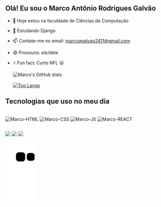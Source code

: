 ## Olá! Eu sou o Marco Antônio Rodrigues Galvão

- 🔭 Hoje estou na faculdade de Ciências da Computação
- 🌱 Estudando Django
- 📫 Contate-me no email: marcoagalvao2411@gmail.com
- 😄 Pronouns: ele/dele
- ⚡ Fun fact: Curto NFL 😜


  ![Marco's GitHub stats](https://github-readme-stats.vercel.app/api?username=marcoagalvao&show_icons=true&theme=midnight-purple) <br></br>
  [![Top Langs](https://github-readme-stats.vercel.app/api/top-langs/?username=marcoagalvao&layout=compact)](https://github.com/anuraghazra/github-readme-stats)

## Tecnologias que uso no meu dia

<div style="display: inline_block"><br>
  <img aling="center" alt="Marco-HTML" src="https://img.shields.io/badge/HTML5-E34F26?style=for-the-badge&logo=html5&logoColor=white" />
  <img aling="center" alt="Marco-CSS" src="https://img.shields.io/badge/CSS3-1572B6?style=for-the-badge&logo=css3&logoColor=white" />
  <img aling="center" alt="Marco-JS" src="https://img.shields.io/badge/JavaScript-323330?style=for-the-badge&logo=javascript&logoColor=F7DF1E" />
  <img aling="center" alt="Marco-REACT" src="https://img.shields.io/badge/React-20232A?style=for-the-badge&logo=react&logoColor=61DAFB" />
</div>
  
##
  
<div>
   <a href="https://www.instagram.com/marcoantoniorg_/" target="_blank"><img src="https://img.shields.io/badge/Instagram-E4405F?style=for-the-badge&logo=instagram&logoColor=white" target="_blank"></a> 
  <a href = "mailto:marcoagalvao2411@gmail.com"><img src="https://img.shields.io/badge/-Gmail-%23333?style=for-the-badge&logo=gmail&logoColor=white" target="_blank"></a>
  <a href="https://www.linkedin.com/in/marco-antonio-55467a225/" target="_blank"><img src="https://img.shields.io/badge/-LinkedIn-%230077B5?style=for-the-badge&logo=linkedin&logoColor=white" target="_blank"></a> 
</div>
  
![Snake animation](https://github.com/marcoagalvao/marcoagalvao/blob/output/github-contribution-grid-snake.svg)
